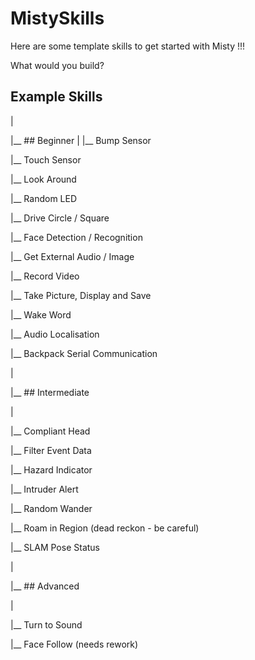 # MistySkills

Here are some template skills to get started with Misty !!!

What would you build? 

## Example Skills

|

|__ ## Beginner
   \|
   \|__ Bump Sensor
   
   |__ Touch Sensor
   
   |__ Look Around
   
   |__ Random LED
   
   |__ Drive Circle / Square
   
   |__ Face Detection / Recognition
   
   |__ Get External Audio / Image
   
   |__ Record Video
   
   |__ Take Picture, Display and Save
   
   |__ Wake Word
   
   |__ Audio Localisation
   
   |__ Backpack Serial Communication
   
|

|__ ## Intermediate

   |
   
   |__ Compliant Head
   
   |__ Filter Event Data
   
   |__ Hazard Indicator
   
   |__ Intruder Alert
   
   |__ Random Wander
   
   |__ Roam in Region (dead reckon - be careful)
   
   |__ SLAM Pose Status
   
|

|__ ## Advanced

   |
   
   |__ Turn to Sound
   
   |__ Face Follow (needs rework)
   
